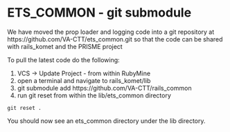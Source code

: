
<h1>ETS_COMMON - git submodule</h1>
We have moved the prop loader and logging code into a git repository at https://github.com/VA-CTT/ets_common.git so that the code can
be shared with rails_komet and the PRISME project

To pull the latest code do the following:
<ol>
<li>VCS -> Update Project - from within RubyMine</li>
<li>open a terminal and navigate to rails_komet/lib</li>
<li>git submodule add https://github.com/VA-CTT/rails_common</li>
<li>run git reset from within the lib/ets_common directory</li>
</ol>

```
git reset .
```

You should now see an ets_common directory under the lib directory.
 
